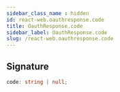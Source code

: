 ```yaml
---
sidebar_class_name : hidden
id: react-web.oauthresponse.code
title: OauthResponse.code
sidebar_label: OauthResponse.code
slug: /react-web.oauthresponse.code
---
```






## Signature

```typescript
code: string | null;
```
